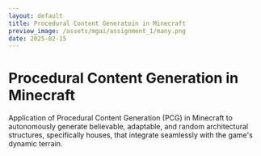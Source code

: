 ```yaml
---
layout: default
title: Procedural Content Generatoin in Minecraft
preview_image: /assets/mgai/assignment_1/many.png
date: 2025-02-15
---
```


# Procedural Content Generation in Minecraft

Application of Procedural Content Generation (PCG) in Minecraft to autonomously generate believable, adaptable, and random architectural structures, specifically houses, that integrate seamlessly with the game's dynamic terrain.



